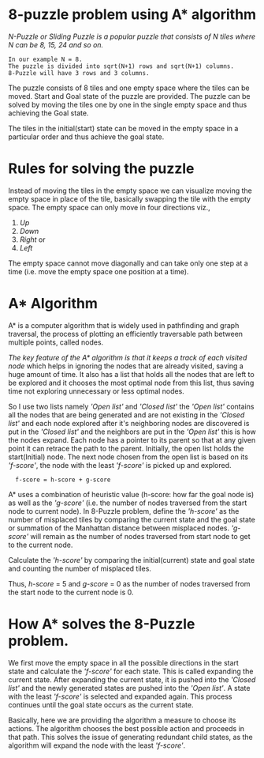   # 8-puzzle problem using A* algorithm

 _N-Puzzle or Sliding Puzzle is a popular puzzle that consists of *N* tiles where *N* can be 8, 15, 24 and so on._

    In our example N = 8. 
    The puzzle is divided into sqrt(N+1) rows and sqrt(N+1) columns.
    8-Puzzle will have 3 rows and 3 columns. 
    
The puzzle consists of 8 tiles and one empty space where the tiles can be moved. 
Start and Goal  state of the puzzle are provided. 
The puzzle can be solved by moving the tiles one by one in the single empty space and thus achieving the Goal state.

The tiles in the initial(start) state can be moved in the empty space in a particular order and thus achieve the goal state.

# Rules for solving the puzzle

Instead of moving the tiles in the empty space we can visualize moving the empty space in place of the tile, basically swapping the tile with the empty space. The empty space can only move in four directions viz.,
1. *Up*
2. *Down*
3. *Right* or
4. *Left*

The empty space cannot move diagonally and can take only one step at a time (i.e. move the empty space one position at a time).

# A* Algorithm
A* is a computer algorithm that is widely used in pathfinding and graph traversal, the process of plotting an efficiently traversable path between multiple points, called nodes.

_The key feature of the A* algorithm is that it keeps a track of each visited node_ which helps in ignoring the nodes that are already visited, saving a huge amount of time. 
It also has a list that holds all the nodes that are left to be explored and it chooses the most optimal node from this list, thus saving time not exploring unnecessary or less optimal nodes.

So I use two lists namely *'Open list'* and *'Closed list'* the *'Open list'* contains all the nodes that are being generated and are not existing in the *'Closed list'* and each node explored after it's neighboring nodes are discovered is put in the *'Closed list'* and the neighbors are put in the *'Open list'* this is how the nodes expand. 
Each node has a pointer to its parent so that at any given point it can retrace the path to the parent. Initially, the open list holds the start(Initial) node. The next node chosen from the open list is based on its *'f-score'*, the node with the least *'f-score'* is picked up and explored.

      f-score = h-score + g-score

A* uses a combination of heuristic value (h-score: how far the goal node is) as well as the *'g-score'* (i.e. the number of nodes traversed from the start node to current node).
In 8-Puzzle problem, define the *'h-score'* as the number of misplaced tiles by comparing the current state and the goal state or summation of the Manhattan distance between misplaced nodes.
*'g-score'* will remain as the number of nodes traversed from start node to get to the current node.

Calculate the *'h-score'* by comparing the initial(current) state and goal state and counting the number of misplaced tiles.

Thus, *h-score* = 5 and *g-score* = 0 as the number of nodes traversed from the start node to the current node is 0.


# How A* solves the 8-Puzzle problem.

We first move the empty space in all the possible directions in the start state and calculate the *'f-score'* for each state. 
This is called expanding the current state.
After expanding the current state, it is pushed into the *'Closed list'* and the newly generated states are pushed into the *'Open list'*. 
A state with the least *'f-score'* is selected and expanded again. This process continues until the goal state occurs as the current state. 

Basically, here we are providing the algorithm a measure to choose its actions. The algorithm chooses the best possible action and proceeds in that path.
This solves the issue of generating redundant child states, as the algorithm will expand the node with the least *'f-score'*.

